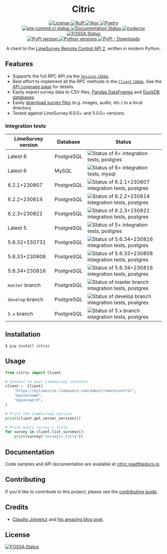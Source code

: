 <div align="center">

# Citric

<div>
  <a href="https://github.com/edgarrmondragon/citric/blob/main/LICENSE">
    <img alt="License" src="https://img.shields.io/github/license/edgarrmondragon/citric"/>
  </a>
  <a href="https://github.com/astral-sh/ruff">
    <img src="https://img.shields.io/endpoint?url=https://raw.githubusercontent.com/charliermarsh/ruff/main/assets/badge/v2.json" alt="Ruff" style="max-width:100%;">
  </a>
  <a href="https://github.com/wntrblm/nox">
    <img alt="Nox" src="https://img.shields.io/badge/%F0%9F%A6%8A-Nox-D85E00.svg"/>
  </a>
  <a href="https://python-poetry.org/">
    <img alt="Poetry" src="https://img.shields.io/endpoint?url=https://python-poetry.org/badge/v0.json"/>
  </a>
</div>

<div>
  <a href="https://results.pre-commit.ci/latest/github/edgarrmondragon/citric/main">
    <img alt="pre-commit.ci status" src="https://results.pre-commit.ci/badge/github/edgarrmondragon/citric/main.svg"/>
  </a>
  <a href="https://citric.readthedocs.io/en/latest/?badge=latest">
    <img alt="Documentation Status" src="https://readthedocs.org/projects/citric/badge/?version=latest"/>
  </a>
  <a href="https://codecov.io/gh/edgarrmondragon/citric">
    <img alt="codecov" src="https://codecov.io/gh/edgarrmondragon/citric/branch/main/graph/badge.svg"/>
  </a>
  <a href="https://app.fossa.com/projects/git%2Bgithub.com%2Fedgarrmondragon%2Fcitric?ref=badge_shield">
    <img alt="FOSSA Status" src="https://app.fossa.com/api/projects/git%2Bgithub.com%2Fedgarrmondragon%2Fcitric.svg?type=shield"/>
  </a>
</div>

<div>
  <a href="https://pypi.org/project/citric">
    <img alt="PyPI version" src="https://img.shields.io/pypi/v/citric.svg?color=blue"/>
  </a>
  <a href="https://pypi.org/project/citric">
    <img alt="Python versions" src="https://img.shields.io/pypi/pyversions/citric.svg"/>
  </a>
  <a href="https://pypi.org/project/citric">
    <img alt="PyPI - Downloads" src="https://img.shields.io/pypi/dm/citric?color=blue"/>
  </a>
</div>

A client to the [LimeSurvey Remote Control API 2](https://manual.limesurvey.org/RemoteControl_2_API), written in modern
Python.
</div>

## Features

- Supports the full RPC API via the [`Session` class](https://citric.readthedocs.io/en/latest/_api/citric/session/index.html#citric.session.Session).
- Best effort to implement all the RPC methods in the [`Client` class](https://citric.readthedocs.io/en/stable/_api/citric/index.html#citric.Client). See the [API coverage page](https://citric.readthedocs.io/en/stable/rpc_coverage.html) for details.
- Easily export survey data to CSV files, [Pandas DataFrames](https://citric.readthedocs.io/en/stable/how-to.html#export-responses-to-a-pandas-dataframe) and [DuckDB databases](https://citric.readthedocs.io/en/stable/how-to.html#export-responses-to-a-duckdb-database-and-analyze-with-sql).
- Easily [download survey files](https://citric.readthedocs.io/en/stable/how-to.html#get-files-uploaded-to-a-survey-and-move-them-to-s3) (e.g. images, audio, etc.) to a local directory.
- Tested against LimeSurvey 6.0.0+ and 5.0.0+ versions.

### Integration tests

<!-- [START AUTO UPDATE] -->
<!-- Please keep comment here to allow auto-update -->

| LimeSurvey version | Database   | Status |
| -------------------| ---------- | ------ |
| Latest 6           | PostgreSQL | ![Status of 6+ integration tests, postgres](https://img.shields.io/endpoint?url=https%3A%2F%2Fgist.githubusercontent.com%2Fedgarrmondragon%2F02f3c72747cc609788c75c3cd32b4e97%2Fraw%2Fbadge-integration-3.11-6-apache-postgres.json) |
| Latest 6           | MySQL      | ![Status of 6+ integration tests, mysql](https://img.shields.io/endpoint?url=https%3A%2F%2Fgist.githubusercontent.com%2Fedgarrmondragon%2F02f3c72747cc609788c75c3cd32b4e97%2Fraw%2Fbadge-integration-3.11-6-apache-mysql.json) |
| 6.2.1+230807       | PostgreSQL | ![Status of 6.2.1+230807 integration tests, postgres](https://img.shields.io/endpoint?url=https%3A%2F%2Fgist.githubusercontent.com%2Fedgarrmondragon%2F02f3c72747cc609788c75c3cd32b4e97%2Fraw%2Fbadge-integration-3.11-6.2.1-230807-apache-postgres.json) |
| 6.2.2+230814       | PostgreSQL | ![Status of 6.2.2+230814 integration tests, postgres](https://img.shields.io/endpoint?url=https%3A%2F%2Fgist.githubusercontent.com%2Fedgarrmondragon%2F02f3c72747cc609788c75c3cd32b4e97%2Fraw%2Fbadge-integration-3.11-6.2.2-230814-apache-postgres.json) |
| 6.2.3+230821       | PostgreSQL | ![Status of 6.2.3+230821 integration tests, postgres](https://img.shields.io/endpoint?url=https%3A%2F%2Fgist.githubusercontent.com%2Fedgarrmondragon%2F02f3c72747cc609788c75c3cd32b4e97%2Fraw%2Fbadge-integration-3.11-6.2.3-230821-apache-postgres.json) |
| Latest 5           | PostgreSQL | ![Status of 5+ integration tests, postgres](https://img.shields.io/endpoint?url=https%3A%2F%2Fgist.githubusercontent.com%2Fedgarrmondragon%2F02f3c72747cc609788c75c3cd32b4e97%2Fraw%2Fbadge-integration-3.11-5-apache-postgres.json) |
| 5.6.32+230731      | PostgreSQL | ![Status of 5.6.34+230816 integration tests, postgres](https://img.shields.io/endpoint?url=https%3A%2F%2Fgist.githubusercontent.com%2Fedgarrmondragon%2F02f3c72747cc609788c75c3cd32b4e97%2Fraw%2Fbadge-integration-3.11-5.6.32-230731-apache-postgres.json) |
| 5.6.33+230808      | PostgreSQL | ![Status of 5.6.33+230808 integration tests, postgres](https://img.shields.io/endpoint?url=https%3A%2F%2Fgist.githubusercontent.com%2Fedgarrmondragon%2F02f3c72747cc609788c75c3cd32b4e97%2Fraw%2Fbadge-integration-3.11-5.6.33-230808-apache-postgres.json) |
| 5.6.34+230816      | PostgreSQL | ![Status of 5.6.34+230816 integration tests, postgres](https://img.shields.io/endpoint?url=https%3A%2F%2Fgist.githubusercontent.com%2Fedgarrmondragon%2F02f3c72747cc609788c75c3cd32b4e97%2Fraw%2Fbadge-integration-3.11-5.6.34-230816-apache-postgres.json) |
| `master` branch    | PostgreSQL | ![Status of master branch integration tests, postgres](https://img.shields.io/endpoint?url=https%3A%2F%2Fgist.githubusercontent.com%2Fedgarrmondragon%2F02f3c72747cc609788c75c3cd32b4e97%2Fraw%2Fbadge-integration-3.11-master-postgres.json) |
| `develop` branch   | PostgreSQL | ![Status of develop branch integration tests, postgres](https://img.shields.io/endpoint?url=https%3A%2F%2Fgist.githubusercontent.com%2Fedgarrmondragon%2F02f3c72747cc609788c75c3cd32b4e97%2Fraw%2Fbadge-integration-3.11-develop-postgres.json) |
| `5.x` branch       | PostgreSQL | ![Status of 5.x branch integration tests, postgres](https://img.shields.io/endpoint?url=https%3A%2F%2Fgist.githubusercontent.com%2Fedgarrmondragon%2F02f3c72747cc609788c75c3cd32b4e97%2Fraw%2Fbadge-integration-3.11-5.x-postgres.json) |

<!-- [END AUTO UPDATE] -->

## Installation

```console
$ pip install citric
```

## Usage

```python
from citric import Client

# Connect to your LimeSurvey instance
client =  Client(
    "https://mylimesite.limequery.com/admin/remotecontrol",
    "myusername",
    "mypassword",
)

# Print the LimeSurvey version
print(client.get_server_version())

# Print every survey's title
for survey in client.list_surveys():
    print(survey["surveyls_title"])
```

## Documentation

Code samples and API documentation are available at [citric.readthedocs.io](https://citric.readthedocs.io/).

## Contributing

If you'd like to contribute to this project, please see the [contributing guide](https://citric.readthedocs.io/en/stable/contributing/getting-started.html).

## Credits

- [Claudio Jolowicz][claudio] and [his amazing blog post][hypermodern].

[claudio]: https://twitter.com/cjolowicz/
[hypermodern]: https://cjolowicz.github.io/posts/hypermodern-python-01-setup/

## License
[![FOSSA Status](https://app.fossa.com/api/projects/git%2Bgithub.com%2Fedgarrmondragon%2Fcitric.svg?type=large)](https://app.fossa.com/projects/git%2Bgithub.com%2Fedgarrmondragon%2Fcitric?ref=badge_large)
